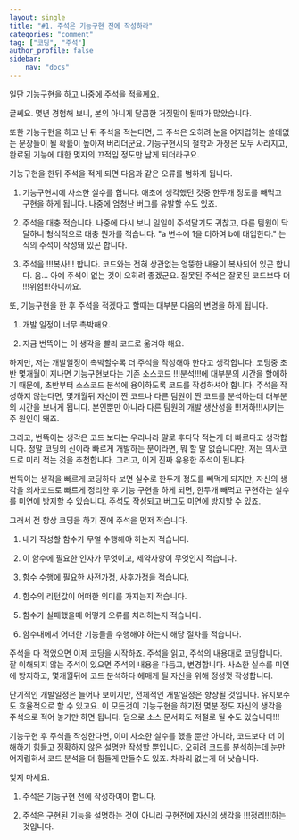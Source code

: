 ```yaml
---
layout: single
title: "#1. 주석은 기능구현 전에 작성하라"
categories: "comment"
tag: ["코딩", "주석"]
author_profile: false
sidebar: 
    nav: "docs"
---
```


일단 기능구현을 하고 나중에 주석을 적을께요.

글쎄요. 몇년 경험해 보니, 본의 아니게 달콤한 거짓말이 될때가 많았습니다.

또한 기능구현을 하고 난 뒤 주석을 적는다면, 그 주석은 오히려 눈을 어지럽히는 쓸데없는 문장들이 될 확률이 높아져 버리더군요. 기능구현시의 철학과 가정은 모두 사라지고, 완료된 기능에 대한 몇자의 끄적임 정도만 남게 되더라구요.

기능구현을 한뒤 주석을 적게 되면 다음과 같은 오류를 범하게 됩니다.

1. 기능구현시에 사소한 실수를 합니다. 애초에 생각했던 것중 한두개 정도를 빼먹고 구현을 하게 됩니다. 나중에 엄청난 버그를 유발할 수도 있죠.

2. 주석을 대충 적습니다. 나중에 다시 보니 일일이 주석달기도 귀찮고, 다른 팀원이 닥달하니 형식적으로 대충 뭔가를 적습니다. "a 변수에 1을 더하여 b에 대입한다." 는 식의 주석이 작성돼 있곤 합니다.

3. 주석을 !!!복사!!! 합니다. 코드와는 전혀 상관없는 엉뚱한 내용이 복사되어 있곤 합니다. 움... 아예 주석이 없는 것이 오히려 좋겠군요. 잘못된 주석은 잘못된 코드보다 더 !!!위험!!!하니까요.
 
또, 기능구현을 한 후 주석을 적겠다고 할때는 대부분 다음의 변명을 하게 됩니다.

1. 개발 일정이 너무 촉박해요.

2. 지금 번뜩이는 이 생각을 빨리 코드로 옮겨야 해요.

하지만, 저는 개발일정이 촉박할수록 더 주석을 작성해야 한다고 생각합니다. 코딩중 초반 몇개월이 지나면 기능구현보다는 기존 소스코드 !!!분석!!!에 대부분의 시간을 할애하기 때문에, 초반부터 소스코드 분석에 용이하도록 코드를 작성하셔야 합니다. 주석을 작성하지 않는다면, 몇개월뒤 자신이 짠 코드나 다른 팀원이 짠 코드를 분석하는데 대부분의 시간을 보내게 됩니다. 본인뿐만 아니라 다른 팀원의 개발 생산성을 !!!저하!!!시키는 주 원인이 돼죠.

그리고, 번뜩이는 생각은 코드 보다는 우리나라 말로 후다닥 적는게 더 빠르다고 생각합니다. 정말 코딩의 신이라 빠르게 개발하는 분이라면, 뭐 할 말 없습니다만, 저는 의사코드로 미리 적는 것을 추천합니다. 그리고, 이게 진짜 유용한 주석이 됩니다.

번뜩이는 생각을 빠르게 코딩하다 보면 실수로 한두개 정도를 빼먹게 되지만, 자신의 생각을 의사코드로 빠르게 정리한 후 기능 구현을 하게 되면, 한두개 빼먹고 구현하는 실수를 미연에 방지할 수 있습니다. 주석도 작성되고 버그도 미연에 방지할 수 있죠.

그래서 전 항상 코딩을 하기 전에 주석을 먼저 적습니다.

1. 내가 작성할 함수가 무얼 수행해야 하는지 적습니다.

2. 이 함수에 필요한 인자가 무엇이고, 제약사항이 무엇인지 적습니다.

3. 함수 수행에 필요한 사전가정, 사후가정을 적습니다.

4. 함수의 리턴값이 어떠한 의미를 가지는지 적습니다.

5. 함수가 실패했을때 어떻게 오류를 처리하는지 적습니다.

6. 함수내에서 어떠한 기능들을 수행해야 하는지 해당 절차를 적습니다.

주석을 다 적었으면 이제 코딩을 시작하죠. 주석을 읽고, 주석의 내용대로 코딩합니다. 잘 이해되지 않는 주석이 있으면 주석의 내용을 다듬고, 변경합니다. 사소한 실수를 미연에 방지하고, 몇개월뒤에 코드 분석하다 헤매게 될 자신을 위해 정성껏 작성합니다. 

단기적인 개발일정은 늘어나 보이지만, 전체적인 개발일정은 향상될 것입니다. 유지보수도 효율적으로 할 수 있고요. 이 모든것이 기능구현을 하기전 몇분 정도 자신의 생각을 주석으로 적어 놓기만 하면 됩니다. 덤으로 소스 문서화도 저절로 될 수도 있습니다!!!

기능구현 후 주석을 작성한다면, 이미 사소한 실수를 했을 뿐만 아니라, 코드보다 더 이해하기 힘들고 정확하지 않은 설명만 작성할 뿐입니다. 오히려 코드를 분석하는데 눈만 어지럽혀서 코드 분석을 더 힘들게 만들수도 있죠. 차라리 없는게 더 낫습니다.

잊지 마세요.

1. 주석은 기능구현 전에 작성하여야 합니다.

2. 주석은 구현된 기능을 설명하는 것이 아니라 구현전에 자신의 생각을 !!!정리!!!하는 것입니다.